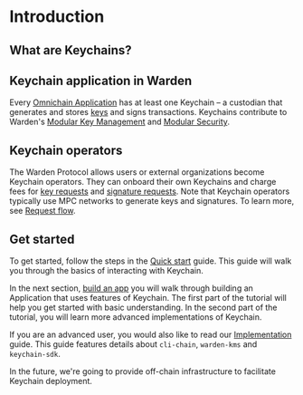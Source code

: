﻿---
sidebar_position: 1
---

# Introduction

## What are Keychains?

## Keychain application in Warden

Every [Omnichain Application](/learn/glossary#omnichain-application) has at least one Keychain – a custodian that generates and stores [keys](/learn/glossary#key) and signs transactions. Keychains contribute to Warden's [Modular Key Management](/learn/glossary#modular-key-management) and [Modular Security](/learn/glossary#modular-security).

## Keychain operators

The Warden Protocol allows users or external organizations become Keychain operators. They can onboard their own Keychains and charge fees for [key requests](/learn/glossary#key-request) and [signature requests](/learn/glossary#signature-request). Note that Keychain operators typically use MPC networks to generate keys and signatures. To learn more, see [Request flow](/learn/request-flow).

## Get started

To get started, follow the steps in the [Quick start](quick-start) guide. This guide will walk you through the basics of interacting with Keychain.

In the next section, [build an app](build-an-app)  you will walk through building an Application that uses features of Keychain. The first part of the tutorial will help you get started with basic understanding. In the second part of the tutorial, you will learn more advanced implementations of Keychain.

If you are an advanced user, you would also like to read our [Implementation](examples) guide. This guide features details about `cli-chain`, `warden-kms` and `keychain-sdk`.

In the future, we're going to provide off-chain infrastructure to facilitate Keychain deployment.
